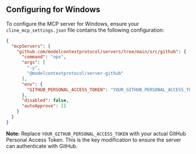 ## Configuring for Windows

To configure the MCP server for Windows, ensure your `cline_mcp_settings.json` file contains the following configuration:

```json
{
  "mcpServers": {
    "github.com/modelcontextprotocol/servers/tree/main/src/github": {
      "command": "npx",
      "args": [
        "-y",
        "@modelcontextprotocol/server-github"
      ],
      "env": {
        "GITHUB_PERSONAL_ACCESS_TOKEN": "YOUR_GITHUB_PERSONAL_ACCESS_TOKEN"  // Replace with your actual token
      },
      "disabled": false,
      "autoApprove": []
    }
  }
}
```

**Note:** Replace `YOUR_GITHUB_PERSONAL_ACCESS_TOKEN` with your actual GitHub Personal Access Token. This is the key modification to ensure the server can authenticate with GitHub.
